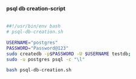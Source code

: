 #### psql db creation-script

```bash

##!/usr/bin/env bash
# psql-db-creation.sh

USERNAME="postgres"
PASSWORD="Password@123"
sudo createdb -p$PASSWORD -U $USERNAME testdb;
sudo -u postgres psql -c "\l"

```

```bash
bash psql-db-creation.sh
```
